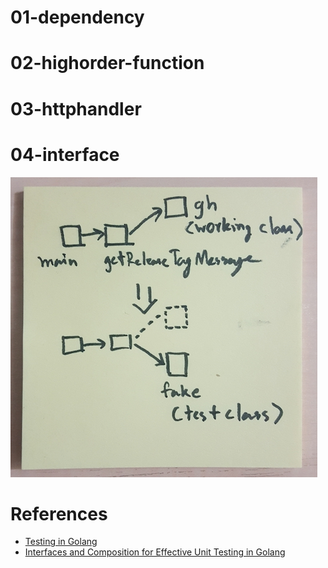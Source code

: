 # 01-dependency

# 02-highorder-function

# 03-httphandler

# 04-interface

![04-interface](https://raw.githubusercontent.com/kurozakizz/go-testing/master/screenshots/04-interface.jpg)

# References

- [Testing in Golang](https://medium.com/@thejasbabu/testing-in-golang-c378b351002d)
- [Interfaces and Composition for Effective Unit Testing in Golang](https://nathanleclaire.com/blog/2015/10/10/interfaces-and-composition-for-effective-unit-testing-in-golang/)